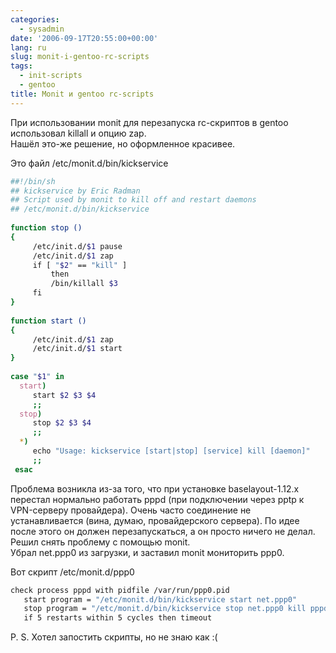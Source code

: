 ```yaml
---
categories:
  - sysadmin
date: '2006-09-17T20:55:00+00:00'
lang: ru
slug: monit-i-gentoo-rc-scripts
tags:
  - init-scripts
  - gentoo
title: Monit и gentoo rc-scripts
---
```




При использовании monit для перезапуска rc-скриптов в gentoo использовал killall и опцию zap.  
Нашёл это-же решение, но оформленное красивее.  

<!--more-->
  
Это файл /etc/monit.d/bin/kickservice  
  

``` bash
##!/bin/sh  
## kickservice by Eric Radman  
## Script used by monit to kill off and restart daemons  
## /etc/monit.d/bin/kickservice  
   
function stop ()  
{  
     /etc/init.d/$1 pause  
     /etc/init.d/$1 zap  
     if [ "$2" == "kill" ]  
         then  
         /bin/killall $3  
     fi  
}  
   
function start ()  
{  
     /etc/init.d/$1 zap  
     /etc/init.d/$1 start  
}  
   
case "$1" in  
  start)  
     start $2 $3 $4  
     ;;  
  stop)  
     stop $2 $3 $4  
     ;;  
  *)  
     echo "Usage: kickservice [start|stop] [service] kill [daemon]"  
     ;;  
 esac  
```

  
Проблема возникла из-за того, что при установке baselayout-1.12.x перестал нормально работать pppd (при подключении через pptp к VPN-серверу провайдера). Очень часто соединение не устанавливается (вина, думаю, провайдерского сервера). По идее после этого он должен перезапускаться, а он просто ничего не делал. Решил снять проблему с помощью monit.   
Убрал net.ppp0 из загрузки, и заставил monit мониторить ppp0.  
  
Вот скрипт /etc/monit.d/ppp0  
  

``` bash
check process pppd with pidfile /var/run/ppp0.pid  
   start program = "/etc/monit.d/bin/kickservice start net.ppp0"  
   stop program = "/etc/monit.d/bin/kickservice stop net.ppp0 kill pppd"  
   if 5 restarts within 5 cycles then timeout
``` 

P. S. Хотел запостить скрипты, но не знаю как :(  
  
